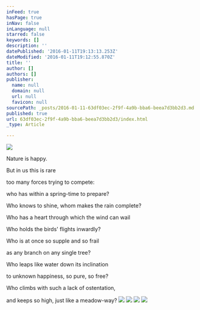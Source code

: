 ```yaml
---
inFeed: true
hasPage: true
inNav: false
inLanguage: null
starred: false
keywords: []
description: ''
datePublished: '2016-01-11T19:13:13.253Z'
dateModified: '2016-01-11T19:12:55.870Z'
title: ''
author: []
authors: []
publisher:
  name: null
  domain: null
  url: null
  favicon: null
sourcePath: _posts/2016-01-11-63df03ec-2f9f-4a9b-bba6-beea7d3bb2d3.md
published: true
url: 63df03ec-2f9f-4a9b-bba6-beea7d3bb2d3/index.html
_type: Article

---
```

![](https://the-grid-user-content.s3-us-west-2.amazonaws.com/96ecb744-cbbe-4c99-8226-e4e4e964bcd1.JPG)

Nature is happy.

But in us this is rare

too many forces trying to compete:

who has within a spring-time to prepare?

Who knows to shine, whom makes the rain complete?

Who has a heart through which the wind can wail

Who holds the birds' flights inwardly?

Who is at once so supple and so frail

as any branch on any single tree?

Who leaps like water down its inclination

to unknown happiness, so pure, so free?

Who climbs with such a lack of ostentation,

and keeps so high, just like a meadow-way?
![](https://the-grid-user-content.s3-us-west-2.amazonaws.com/a776e093-c28b-43da-b01c-55c9af1b34cb.jpg)
![](https://the-grid-user-content.s3-us-west-2.amazonaws.com/05ac39ba-4eb3-44e7-adae-5e097995185d.jpg)
![](https://the-grid-user-content.s3-us-west-2.amazonaws.com/af03d36c-65b3-471f-af61-f216657d6e05.jpg)
![](https://the-grid-user-content.s3-us-west-2.amazonaws.com/ef1bbe2d-b75e-471a-89c2-57931094b73c.JPG)
